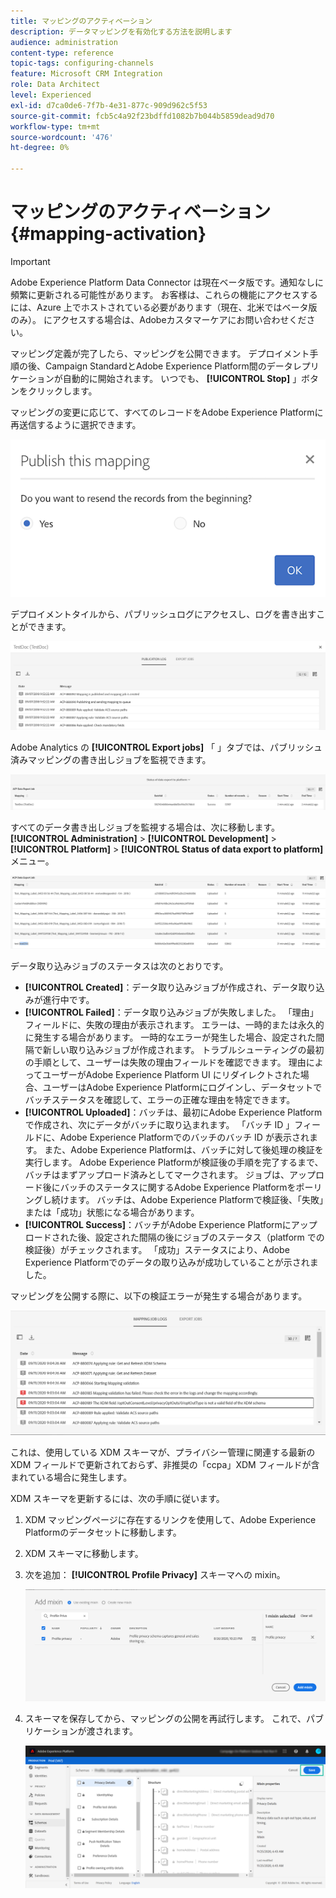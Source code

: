 ```yaml
---
title: マッピングのアクティベーション
description: データマッピングを有効化する方法を説明します
audience: administration
content-type: reference
topic-tags: configuring-channels
feature: Microsoft CRM Integration
role: Data Architect
level: Experienced
exl-id: d7ca0de6-7f7b-4e31-877c-909d962c5f53
source-git-commit: fcb5c4a92f23bdffd1082b7b044b5859dead9d70
workflow-type: tm+mt
source-wordcount: '476'
ht-degree: 0%

---
```


# マッピングのアクティベーション {#mapping-activation}

>[!IMPORTANT]
>
>Adobe Experience Platform Data Connector は現在ベータ版です。通知なしに頻繁に更新される可能性があります。 お客様は、これらの機能にアクセスするには、Azure 上でホストされている必要があります（現在、北米ではベータ版のみ）。 にアクセスする場合は、Adobeカスタマーケアにお問い合わせください。

マッピング定義が完了したら、マッピングを公開できます。 デプロイメント手順の後、Campaign StandardとAdobe Experience Platform間のデータレプリケーションが自動的に開始されます。 いつでも、 **[!UICONTROL Stop]** 」ボタンをクリックします。

マッピングの変更に応じて、すべてのレコードをAdobe Experience Platformに再送信するように選択できます。

![](assets/aep_publishmapping.png)

デプロイメントタイルから、パブリッシュログにアクセスし、ログを書き出すことができます。

![](assets/aep_publog.png)

Adobe Analytics の **[!UICONTROL Export jobs]** 「 」タブでは、パブリッシュ済みマッピングの書き出しジョブを監視できます。

![](assets/aep_jobstatus.png)

すべてのデータ書き出しジョブを監視する場合は、次に移動します。 **[!UICONTROL Administration]** > **[!UICONTROL Development]** > **[!UICONTROL Platform]** > **[!UICONTROL Status of data export to platform]** メニュー。

![](assets/aep_statusmapping.png)

データ取り込みジョブのステータスは次のとおりです。

* **[!UICONTROL Created]**：データ取り込みジョブが作成され、データ取り込みが進行中です。
* **[!UICONTROL Failed]**：データ取り込みジョブが失敗しました。 「理由」フィールドに、失敗の理由が表示されます。 エラーは、一時的または永久的に発生する場合があります。 一時的なエラーが発生した場合、設定された間隔で新しい取り込みジョブが作成されます。 トラブルシューティングの最初の手順として、ユーザーは失敗の理由フィールドを確認できます。 理由によってユーザーがAdobe Experience Platform UI にリダイレクトされた場合、ユーザーはAdobe Experience Platformにログインし、データセットでバッチステータスを確認して、エラーの正確な理由を特定できます。
* **[!UICONTROL Uploaded]**：バッチは、最初にAdobe Experience Platformで作成され、次にデータがバッチに取り込まれます。 「バッチ ID 」フィールドに、Adobe Experience Platformでのバッチのバッチ ID が表示されます。 また、Adobe Experience Platformは、バッチに対して後処理の検証を実行します。 Adobe Experience Platformが検証後の手順を完了するまで、バッチはまずアップロード済みとしてマークされます。 ジョブは、アップロード後にバッチのステータスに関するAdobe Experience Platformをポーリングし続けます。 バッチは、Adobe Experience Platformで検証後、「失敗」または「成功」状態になる場合があります。
* **[!UICONTROL Success]**：バッチがAdobe Experience Platformにアップロードされた後、設定された間隔の後にジョブのステータス（platform での検証後）がチェックされます。 「成功」ステータスにより、Adobe Experience Platformでのデータの取り込みが成功していることが示されました。

マッピングを公開する際に、以下の検証エラーが発生する場合があります。

![](assets/aep_datamapping_ccpa.png)

これは、使用している XDM スキーマが、プライバシー管理に関連する最新の XDM フィールドで更新されておらず、非推奨の「ccpa」XDM フィールドが含まれている場合に発生します。

XDM スキーマを更新するには、次の手順に従います。

1. XDM マッピングページに存在するリンクを使用して、Adobe Experience Platformのデータセットに移動します。

1. XDM スキーマに移動します。

1. 次を追加： **[!UICONTROL Profile Privacy]** スキーマへの mixin。

   ![](assets/aep_datamapping_privacyfield.png)

1. スキーマを保存してから、マッピングの公開を再試行します。 これで、パブリケーションが渡されます。

   ![](assets/aep_save_mapping.png)
